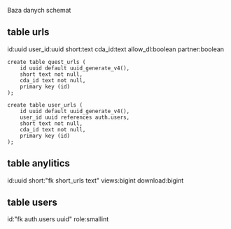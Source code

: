 Baza danych schemat

## table urls

id:uuid user_id:uuid short:text cda_id:text allow_dl:boolean partner:boolean
```
create table quest_urls (
    id uuid default uuid_generate_v4(),
    short text not null,
    cda_id text not null,
    primary key (id)
);

create table user_urls (
    id uuid default uuid_generate_v4(),
    user_id uuid references auth.users,
    short text not null,
    cda_id text not null,
    primary key (id)
);

```


## table anylitics

id:uuid short:"fk short_urls text" views:bigint download:bigint 

## table users

id:"fk auth.users uuid" role:smallint 